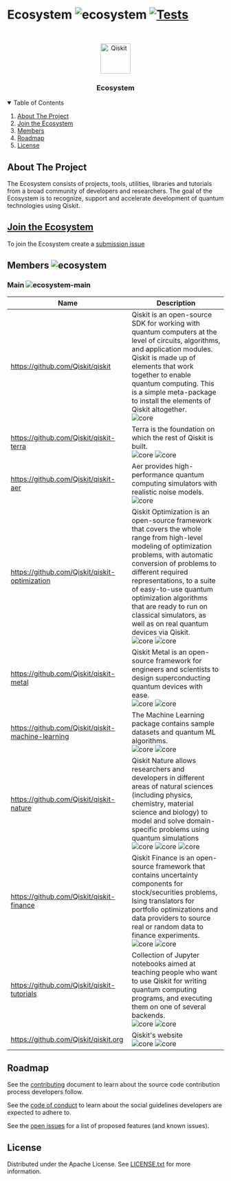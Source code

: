 # Ecosystem ![ecosystem](https://img.shields.io/badge/Qiskit-Ecosystem-blueviolet) [![Tests](https://github.com/qiskit-community/ecosystem/actions/workflows/tests.yml/badge.svg?branch=main)](https://github.com/qiskit-community/ecosystem/actions/workflows/tests.yml)

<!-- PROJECT LOGO -->
<br />
<p align="center">
  <p align="center">
    <a href="https://qiskit.org/">
      <img alt="Qiskit" src="https://qiskit.org/images/qiskit-logo.png" width="70" />
    </a>
  </p>
  <h3 align="center">Ecosystem</h3>
</p>


<!-- TABLE OF CONTENTS -->
<details open="open">
  <summary>Table of Contents</summary>
  <ol>
    <li>
      <a href="#about-the-project">About The Project</a>
    </li>
    <li><a href="#join-the-ecosystem">Join the Ecosystem</a></li>
    <li><a href="#members">Members</a></li>
    <li><a href="#roadmap">Roadmap</a></li>
    <li><a href="#license">License</a></li>
  </ol>
</details>



<!-- ABOUT THE PROJECT -->
## About The Project

The Ecosystem consists of projects, tools, utilities, libraries and tutorials from a broad community of developers and researchers.
The goal of the Ecosystem is to recognize, support and accelerate development of quantum technologies using Qiskit.



## [Join the Ecosystem](https://github.com/qiskit-community/ecosystem/issues/new?labels=&template=submission.yml&title=%5BSubmission%5D%3A+)

To join the Ecosystem create a [submission issue](https://github.com/mickahell/ecosystem/issues/new?labels=&template=submission.yml&title=%5BSubmission%5D%3A+)


## Members ![ecosystem](https://img.shields.io/badge/Qiskit-Ecosystem-blueviolet)

### Main ![ecosystem-main](https://img.shields.io/badge/Qiskit-Main-blueviolet)

|  Name | Description  |
|---|---|
| https://github.com/Qiskit/qiskit | Qiskit is an open-source SDK for working with quantum computers at the level of circuits, algorithms, and application modules. Qiskit is made up of elements that work together to enable quantum computing. This is a simple meta-package to install the elements of Qiskit altogether. <br/>  ![core](https://img.shields.io/badge/meta-gray.svg)  <br/> |
| https://github.com/Qiskit/qiskit-terra | Terra is the foundation on which the rest of Qiskit is built. <br/>  ![core](https://img.shields.io/badge/circuit-gray.svg)  ![core](https://img.shields.io/badge/pulse-gray.svg)  <br/> |
| https://github.com/Qiskit/qiskit-aer | Aer provides high-performance quantum computing simulators with realistic noise models. <br/>  ![core](https://img.shields.io/badge/simulation-gray.svg)  <br/> |
| https://github.com/Qiskit/qiskit-optimization | Qiskit Optimization is an open-source framework that covers the whole range from high-level modeling of optimization problems, with automatic conversion of problems to different required representations, to a suite of easy-to-use quantum optimization algorithms that are ready to run on classical simulators, as well as on real quantum devices via Qiskit. <br/>  ![core](https://img.shields.io/badge/algorithms-gray.svg)  ![core](https://img.shields.io/badge/optimization-gray.svg)  <br/> |
| https://github.com/Qiskit/qiskit-metal | Qiskit Metal is an open-source framework for engineers and scientists to design superconducting quantum devices with ease. <br/>  ![core](https://img.shields.io/badge/hardware-gray.svg)  ![core](https://img.shields.io/badge/design-gray.svg)  <br/> |
| https://github.com/Qiskit/qiskit-machine-learning | The Machine Learning package contains sample datasets and quantum ML algorithms. <br/>  ![core](https://img.shields.io/badge/algorithms-gray.svg)  ![core](https://img.shields.io/badge/ml-gray.svg)  <br/> |
| https://github.com/Qiskit/qiskit-nature | Qiskit Nature allows researchers and developers in different areas of natural sciences (including physics, chemistry, material science and biology) to model and solve domain-specific problems using quantum simulations <br/>  ![core](https://img.shields.io/badge/algorithms-gray.svg)  ![core](https://img.shields.io/badge/physics-gray.svg)  ![core](https://img.shields.io/badge/chemistry-gray.svg)  <br/> |
| https://github.com/Qiskit/qiskit-finance | Qiskit Finance is an open-source framework that contains uncertainty components for stock/securities problems, Ising translators for portfolio optimizations and data providers to source real or random data to finance experiments. <br/>  ![core](https://img.shields.io/badge/algorithms-gray.svg)  ![core](https://img.shields.io/badge/finance-gray.svg)  <br/> |
| https://github.com/Qiskit/qiskit-tutorials | Collection of Jupyter notebooks aimed at teaching people who want to use Qiskit for writing quantum computing programs, and executing them on one of several backends. <br/>  ![core](https://img.shields.io/badge/education-gray.svg)  ![core](https://img.shields.io/badge/community-gray.svg)  <br/> |
| https://github.com/Qiskit/qiskit.org | Qiskit's website <br/>  ![core](https://img.shields.io/badge/community-gray.svg)  ![core](https://img.shields.io/badge/web-gray.svg)  <br/> |


<!-- ROADMAP -->
## Roadmap

See the [contributing](./CONTRIBUTING.md) document to learn about the source code contribution process developers follow.

See the [code of conduct](./CODE_OF_CONDUCT.md) to learn about the social guidelines developers are expected to adhere to.

See the [open issues](https://github.com/qiskit-community/ecosystem/issues) for a list of proposed features (and known issues).



<!-- LICENSE -->
## License

Distributed under the Apache License. See [LICENSE.txt](./LICENSE) for more information.
